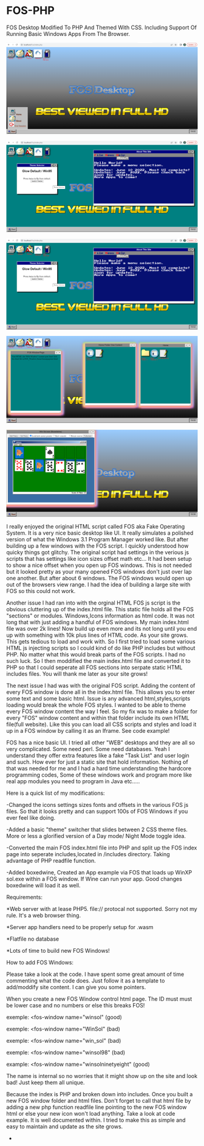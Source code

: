 # FOS-PHP
FOS Desktop Modified To PHP And Themed With CSS.  Including Support Of Running Basic Windows Apps From The Browser.

![image](https://github.com/hitsfm/FOS-PHP/blob/main/screenshots/FOS_Startmenu.png)

![image](https://github.com/hitsfm/FOS-PHP/blob/main/screenshots/FOS_Themes.png)

![image](https://github.com/hitsfm/FOS-PHP/blob/main/screenshots/FOS_Themes.png)

![image](https://github.com/hitsfm/FOS-PHP/blob/main/screenshots/FOS_Windows.png)

![image](https://github.com/hitsfm/FOS-PHP/blob/main/screenshots/boxedwine_Winsol.png)




I really enjoyed the original HTML script called FOS aka Fake Operating System. It is a very nice basic desktop like UI. It really simulates a polished version of what the Windows 3.1 Program Manager worked like. But after building up a few windows with the FOS script. I quickly understood how quicky things got glitchy. The original script had settings in the verious js scripts that has settings like icon sizes offset math etc... It had been setup to show a nice offset when you open up FOS windows. This is not needed but it looked pretty as your many opened FOS windows don't just over lap one another. But after about 6 windows. The FOS windows would open up out of the browsers view range. I had the idea of building a large site with FOS so this could not work.


Another issue I had ran into with the orginal HTML FOS js script is the obvious cluttering up of the index.html file. This static file holds all the FOS "sections" or modules. Windows,Icons information as html code. It was not long that with just adding a handful of FOS windows. My main index.html file was over 2k lines! Now build up even more and its not long until you end up with something with 10k plus lines of HTML code. As your site grows. This gets tedious to load and work with. So I first tried to load some various HTML js injecting scripts so I could kind of do like PHP includes but without PHP. No matter what this would break parts of the FOS scripts. I had no such luck. So I then moddified the main index.html file and converted it to PHP so that I could seperate all FOS sections into serpate static HTML includes files. You will thank me later as your site grows!

The next issue I had was with the original FOS script. Adding the content of every FOS window is done all in the index.html file. This allows you to enter some text and some basic html. Issue is any advanced html,styles,scripts loading would break the whole FOS styles. I wanted to be able to theme every FOS window content the way I feel. So my fix was to make a folder for every "FOS" window content and within that folder include its own HTML file(full website). Like this you can load all CSS scripts and styles and load it up in a FOS window by calling it as an Iframe. See code example!


FOS has a nice basic UI. I tried all other "WEB" desktops and they are all so very complicated. Some need perl. Some need databases. Yeah I understand they offer extra features like a fake "Task List" and user login and such. How ever for just a static site that hold information. Nothing of that was needed for me and I had a hard time understanding the hardcore programming codes, Some of these windows work and program more like real app modules you need to program in Java etc.....







Here is a quick list of my modifications:


-Changed the icons settings sizes fonts and offsets in the various FOS js files. So that it looks pretty and can support 100s of FOS Windows if you ever feel like doing.

-Added a basic "theme" switcher that slides between 2 CSS theme files. More or less a glorified version of a Day mode/ Night Mode toggle idea. 

-Converted the main FOS index.html file into PHP and split up the FOS index page into seperate includes,located in /includes directory. Taking advantage of PHP readfile function.

-Added boxedwine, Created an App example via FOS that loads up WinXP sol.exe within a FOS window. If Wine can run your app. Good changes boxedwine will load it as well. 




Requirements:



*Web server with at lease PHP5. file:// protocal not supported. Sorry not my rule. It's a web browser thing. 

*Server app handlers need to be properly setup for .wasm

*Flatfile no database

*Lots of time to build new FOS Windows!




How to add FOS Windows:

Please take a look at the code. I have spent some great amount of time commenting what the code does. Just follow it as a template to add/moddify site content. I can give you some pointers.

When you create a new FOS Window control html page. The ID must must be lower case and no numbers or else this breaks FOS!

exemple: <fos-window name="winsol" (good)
                     
exemple: <fos-window name="WinSol" (bad)

exemple: <fos-window name="win_sol" (bad)

exemple: <fos-window name="winsol98" (bad)
                     
example: <fos-window name="winsolninetyeight" (good)


The name is internal so no worries that it might show up on the site and look bad! Just keep them all unique.



Because the index is PHP and broken down into includes. Once you built a new FOS window folder and html files. Don't forget to call that html file by adding a new php function readfile line pointing to the new FOS window html or else your new icon won't load anything. Take a look at code example. It is well documented within. I tried to make this as simple and easy to maintain and update as the site grows.
                     

*


